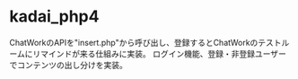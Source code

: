 # kadai_php4
 
ChatWorkのAPIを"insert.php"から呼び出し、登録するとChatWorkのテストルームにリマインドが来る仕組みに実装。
ログイン機能、登録・非登録ユーザーでコンテンツの出し分けを実装。

